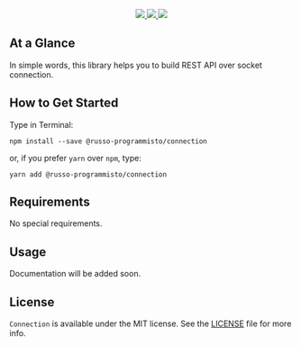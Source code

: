 <p align="center">
    <a href="https://nodejs.org">
        <img src="https://img.shields.io/badge/Created for-Node.js-teal.svg?style=flat">
    </a>
    <a href="https://www.typescriptlang.org">
        <img src="https://img.shields.io/badge/Written in-TypeScript-purple.svg?style=flat">
    </a>
    <a href="https://tldrlegal.com/license/mit-license">
        <img src="https://img.shields.io/badge/License-MIT-blue.svg?style=flat">
    </a>
</p>

## At a Glance

In simple words, this library helps you to build REST API over socket connection.

## How to Get Started

Type in Terminal:

`npm install --save @russo-programmisto/connection`

or, if you prefer `yarn` over `npm`, type:

`yarn add @russo-programmisto/connection`

## Requirements

No special requirements.

## Usage

Documentation will be added soon.

## License

`Connection` is available under the MIT license. See the [LICENSE](./LICENSE) file for more info.

